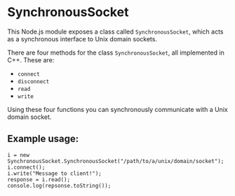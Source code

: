 # SynchronousSocket

This Node.js module exposes a class called `SynchronousSocket`, which
acts as a synchronous interface to Unix domain sockets.

There are four methods for the class `SynchronousSocket`, all
implemented in C++. These are:

- `connect`
- `disconnect`
- `read`
- `write`

Using these four functions you can synchronously communicate with a
Unix domain socket.

## Example usage:

```
i = new SynchronousSocket.SynchronousSocket("/path/to/a/unix/domain/socket");
i.connect();
i.write("Message to client!");
response = i.read();
console.log(repsonse.toString());
```
